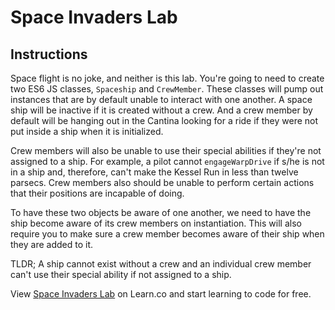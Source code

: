 # Space Invaders Lab

## Instructions

Space flight is no joke, and neither is this lab. You're going to need to create two ES6 JS classes, `Spaceship` and `CrewMember`. These classes will pump out instances that are by default unable to interact with one another. A space ship will be inactive if it is created without a crew. And a crew member by default will be hanging out in the Cantina looking for a ride if they were not put inside a ship when it is initialized.

Crew members will also be unable to use their special abilities if they're not assigned to a ship. For example, a pilot cannot `engageWarpDrive` if s/he is not in a ship and, therefore, can't make the Kessel Run in less than twelve parsecs. Crew members also should be unable to perform certain actions that their positions are incapable of doing.

To have these two objects be aware of one another, we need to have the ship become aware of its crew members on instantiation. This will also require you to make sure a crew member becomes aware of their ship when they are added to it.


TLDR;
A ship cannot exist without a crew and an individual crew member can't use their special ability if not assigned to a ship.



<p data-visibility='hidden'>View <a href='https://learn.co/lessons/space-invaders'>Space Invaders Lab</a> on Learn.co and start learning to code for free.</p>
